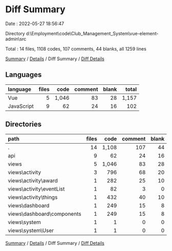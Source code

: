 # Diff Summary

Date : 2022-05-27 18:56:47

Directory d:\Employment\code\Club_Management_System\vue-element-admin\src

Total : 14 files,  1108 codes, 107 comments, 44 blanks, all 1259 lines

[Summary](results.md) / [Details](details.md) / Diff Summary / [Diff Details](diff-details.md)

## Languages
| language | files | code | comment | blank | total |
| :--- | ---: | ---: | ---: | ---: | ---: |
| Vue | 5 | 1,046 | 83 | 28 | 1,157 |
| JavaScript | 9 | 62 | 24 | 16 | 102 |

## Directories
| path | files | code | comment | blank | total |
| :--- | ---: | ---: | ---: | ---: | ---: |
| . | 14 | 1,108 | 107 | 44 | 1,259 |
| api | 9 | 62 | 24 | 16 | 102 |
| views | 5 | 1,046 | 83 | 28 | 1,157 |
| views\activity | 3 | 796 | 68 | 20 | 884 |
| views\activity\award | 1 | 282 | 25 | 10 | 317 |
| views\activity\eventList | 1 | 82 | 3 | 0 | 85 |
| views\activity\things | 1 | 432 | 40 | 10 | 482 |
| views\dashboard | 1 | 249 | 15 | 8 | 272 |
| views\dashboard\components | 1 | 249 | 15 | 8 | 272 |
| views\system | 1 | 1 | 0 | 0 | 1 |
| views\system\User | 1 | 1 | 0 | 0 | 1 |

[Summary](results.md) / [Details](details.md) / Diff Summary / [Diff Details](diff-details.md)